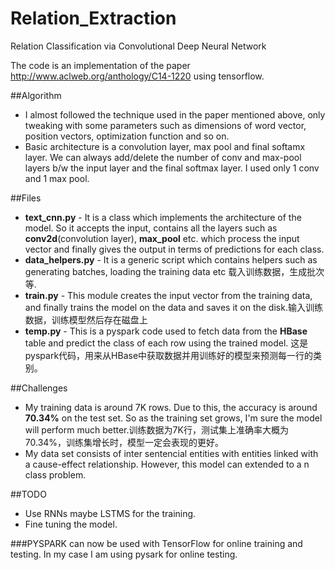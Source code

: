 # Relation_Extraction
Relation Classification via Convolutional Deep Neural Network

The code is an implementation of the paper http://www.aclweb.org/anthology/C14-1220 using tensorflow.

##Algorithm
- I almost followed the technique used in the paper mentioned above, only tweaking with some parameters such as dimensions of word vector, position vectors, optimization function and so on.
- Basic architecture is a convolution layer, max pool and final softamx layer. We can always add/delete the number of conv and max-pool layers b/w the input layer and the final softmax layer. I used only 1 conv and 1 max pool.

##Files
 - **text_cnn.py** - It is a class which implements the architecture of the model. So it accepts the input, contains all the layers such as **conv2d**(convolution layer), **max_pool** etc. which process the input vector and finally gives the output in terms of predictions for each class.
 - **data_helpers.py** - It is a generic script which contains helpers such as generating batches, loading the training data etc 载入训练数据，生成批次等.
 - **train.py** - This module creates the input vector from the training data, and finally trains the model on the data and saves it on the disk.输入训练数据，训练模型然后存在磁盘上
 - **temp.py** - This is a pyspark code used to fetch data from the **HBase** table and predict the class of each row using the trained model. 这是pyspark代码，用来从HBase中获取数据并用训练好的模型来预测每一行的类别。
 
 ##Challenges
 - My training data is around 7K rows. Due to this, the accuracy is around **70.34%** on the test set. So as the training set grows, I'm sure the model will perform much better.训练数据为7K行，测试集上准确率大概为70.34%，训练集增长时，模型一定会表现的更好。
 - My data set consists of inter sentencial entities with entities linked with a cause-effect relationship. However, this model can extended to a n class problem.
 
 ##TODO
 - Use RNNs maybe LSTMS for the training.
 - Fine tuning the model.
 
 ###PYSPARK can now be used with TensorFlow for online training and testing. In my case I am using pysark for online testing.